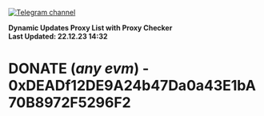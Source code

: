 [![Telegram channel](https://img.shields.io/endpoint?url=https://runkit.io/damiankrawczyk/telegram-badge/branches/master?url=https://t.me/n4z4v0d)](https://t.me/n4z4v0d) 

**Dynamic Updates Proxy List with Proxy Checker**  
**Last Updated: 22.12.23 14:32**

# DONATE (_any evm_) - 0xDEADf12DE9A24b47Da0a43E1bA70B8972F5296F2
